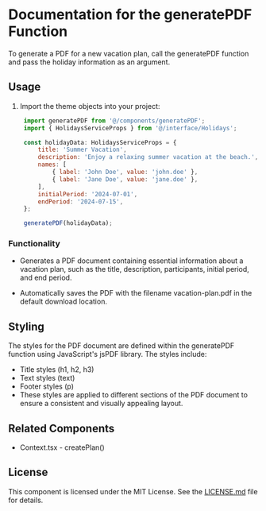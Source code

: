 # Documentation for the generatePDF Function

To generate a PDF for a new vacation plan, call the generatePDF function and pass the holiday information as an argument.

## Usage

1. Import the theme objects into your project:

   ```javascript
    import generatePDF from '@/components/generatePDF';
    import { HolidaysServiceProps } from '@/interface/Holidays';

    const holidayData: HolidaysServiceProps = {
        title: 'Summer Vacation',
        description: 'Enjoy a relaxing summer vacation at the beach.',
        names: [
            { label: 'John Doe', value: 'john.doe' },
            { label: 'Jane Doe', value: 'jane.doe' },
        ],
        initialPeriod: '2024-07-01',
        endPeriod: '2024-07-15',
    };

    generatePDF(holidayData);

### Functionality

- Generates a PDF document containing essential information about a vacation plan, such as the title, description, participants, initial period, and end period.

- Automatically saves the PDF with the filename vacation-plan.pdf in the default download location.

## Styling

The styles for the PDF document are defined within the generatePDF function using JavaScript's jsPDF library. The styles include:

- Title styles (h1, h2, h3)
- Text styles (text)
- Footer styles (p)
- These styles are applied to different sections of the PDF document to ensure a consistent and visually appealing layout.

## Related Components

- Context.tsx - createPlan()

## License

This component is licensed under the MIT License. See the [LICENSE.md](./LICENSE.md) file for details.